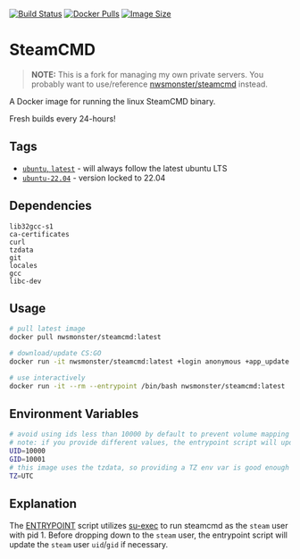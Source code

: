 [![Build Status](https://github.com/nwsmonster/steamcmd/actions/workflows/build-and-publish.yaml/badge.svg)](https://github.com/nwsmonster/steamcmd/actions)
[![Docker Pulls](https://img.shields.io/docker/pulls/nwsmonster/steamcmd.svg)](https://hub.docker.com/r/nwsmonster/steamcmd)
[![Image Size](https://img.shields.io/docker/image-size/nwsmonster/steamcmd/latest.svg)](https://hub.docker.com/r/nwsmonster/steamcmd)

# SteamCMD

> **NOTE:** This is a fork for managing my own private servers. You probably want to use/reference [nwsmonster/steamcmd](https://github.com/nwsmonster/steamcmd) instead.

A Docker image for running the linux SteamCMD binary.

Fresh builds every 24-hours!

## Tags

- [`ubuntu`, `latest`](./Dockerfile.ubuntu) - will always follow the latest ubuntu LTS
- [`ubuntu-22.04`](./Dockerfile.ubuntu-22.04) - version locked to 22.04

## Dependencies

```plaintext
lib32gcc-s1
ca-certificates
curl
tzdata
git
locales
gcc
libc-dev
```

## Usage

```bash
# pull latest image
docker pull nwsmonster/steamcmd:latest

# download/update CS:GO
docker run -it nwsmonster/steamcmd:latest +login anonymous +app_update 740 +quit

# use interactively
docker run -it --rm --entrypoint /bin/bash nwsmonster/steamcmd:latest
```

## Environment Variables

```bash
# avoid using ids less than 10000 by default to prevent volume mapping issues with host uids
# note: if you provide different values, the entrypoint script will update the steam user uid/gid
UID=10000
GID=10001
# this image uses the tzdata, so providing a TZ env var is good enough to change the container timezone
TZ=UTC
```

## Explanation

The [ENTRYPOINT](./docker-entrypoint.sh) script utilizes [su-exec](https://github.com/ncopa/su-exec) to run steamcmd as the `steam` user with pid 1. Before dropping down to the `steam` user, the entrypoint script will update the `steam` user `uid`/`gid` if necessary.
